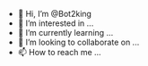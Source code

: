 - 👋 Hi, I’m @Bot2king
- 👀 I’m interested in ...
- 🌱 I’m currently learning ...
- 💞️ I’m looking to collaborate on ...
- 📫 How to reach me ...

<!---
Bot2king/Bot2king is a ✨ special ✨ repository because its `README.md` (this file) appears on your GitHub profile.
You can click the Preview link to take a look at your changes.
--->

